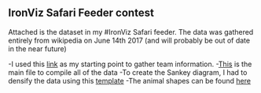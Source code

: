 ## IronViz Safari Feeder contest

Attached is the dataset in my #IronViz Safari feeder.  The data was gathered entirely from wikipedia on June 14th 2017 (and will probably be out of date in the near future)

-I used this [link](https://en.wikipedia.org/wiki/List_of_professional_sports_teams_in_the_United_States_and_Canada) as my starting point to gather team information.
-[This](ironviz2.xlsx) is the main file to compile all of the data
-To create the Sankey diagram, I had to densify the data using this [template](SankeyData.xlsx)
-The animal shapes can be found [here](shapes.zip)
